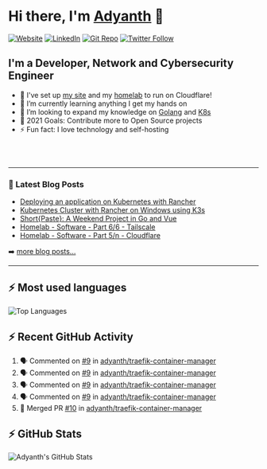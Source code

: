 # Hi there, I'm [Adyanth][website] 👋

[![Website](https://img.shields.io/website?label=adyanth.dev&style=for-the-badge&url=https%3A%2F%2Fadyanth.dev)](https://adyanth.dev)
[![LinkedIn](https://img.shields.io/badge/LinkedIn-adyanth--h-blue?style=for-the-badge)](https://www.linkedin.com/in/adyanth-h/)
[![Git Repo](https://img.shields.io/badge/Git%20Repo-git.adyanth.site-green?style=for-the-badge)](https://git.adyanth.site/adyanth)
[![Twitter Follow](https://img.shields.io/twitter/follow/Adyanth_H?color=1DA1F2&logo=twitter&style=for-the-badge)](https://twitter.com/intent/follow?original_referer=https%3A%2F%2Fgithub.com%2FAdyanth_H&screen_name=Adyanth_H)

## I'm a Developer, Network and Cybersecurity Engineer

- 🔭 I've set up [my site][website] and my [homelab](https://adyanth.site/series/homelab/) to run on Cloudflare!
- 🌱 I’m currently learning anything I get my hands on
- 👯 I’m looking to expand my knowledge on [Golang](https://adyanth.site/tags/golang/) and [K8s](https://adyanth.site/tags/k8s/)
- 🥅 2021 Goals: Contribute more to Open Source projects
- ⚡ Fun fact: I love technology and self-hosting

<!-- ### Languages and Tools -->

<br />
<br />

---

### 📕 Latest Blog Posts

<!-- BLOG-POST-LIST:START -->
- [Deploying an application on Kubernetes with Rancher](https://adyanth.site/posts/deploying-an-app-on-rancher-kubernetes/)
- [Kubernetes Cluster with Rancher on Windows using K3s](https://adyanth.site/posts/kubernetes-cluster-on-windows/)
- [Short{Paste}: A Weekend Project in Go and Vue](https://adyanth.site/posts/shortpaste-a-weekend-project/)
- [Homelab - Software - Part 6/6 - Tailscale](https://adyanth.site/posts/homelab-software-6-tailscale/)
- [Homelab - Software - Part 5/n - Cloudflare](https://adyanth.site/posts/homelab-software-5-cloudflare/)
<!-- BLOG-POST-LIST:END -->

➡️ [more blog posts...](https://adyanth.dev/archives/)

---

## :zap: Most used languages

![Top Languages](https://github-readme-stats.vercel.app/api/top-langs/?username=adyanth&hide=javascript&count_private=true&theme=dark)

## :zap: Recent GitHub Activity
  
<!--START_SECTION:activity-->
1. 🗣 Commented on [#9](https://github.com/adyanth/traefik-container-manager/issues/9) in [adyanth/traefik-container-manager](https://github.com/adyanth/traefik-container-manager)
2. 🗣 Commented on [#9](https://github.com/adyanth/traefik-container-manager/issues/9) in [adyanth/traefik-container-manager](https://github.com/adyanth/traefik-container-manager)
3. 🗣 Commented on [#9](https://github.com/adyanth/traefik-container-manager/issues/9) in [adyanth/traefik-container-manager](https://github.com/adyanth/traefik-container-manager)
4. 🗣 Commented on [#9](https://github.com/adyanth/traefik-container-manager/issues/9) in [adyanth/traefik-container-manager](https://github.com/adyanth/traefik-container-manager)
5. 🎉 Merged PR [#10](https://github.com/adyanth/traefik-container-manager/pull/10) in [adyanth/traefik-container-manager](https://github.com/adyanth/traefik-container-manager)
<!--END_SECTION:activity-->

</details>

## :zap: GitHub Stats

![Adyanth's GitHub Stats](https://github-readme-stats.vercel.app/api?username=adyanth&show_icons=true&hide_border=true&count_private=true&theme=dark)

[website]: https://adyanth.dev/
[twitter]: https://twitter.com/Adyanth_H
[linkedin]: https://linkedin.com/in/adyanth-h/
